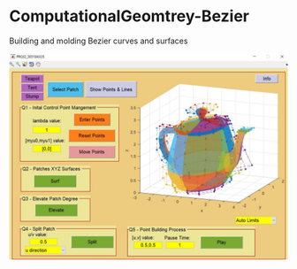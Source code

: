 # ComputationalGeomtrey-Bezier
Building and molding Bezier curves and surfaces

![SC2 Video](/Example.jpg)
